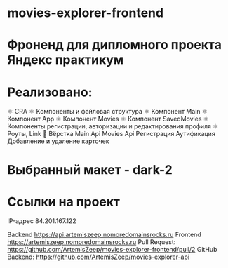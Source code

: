 # movies-explorer-frontend

# Фроненд для дипломного проекта Яндекс практикум

# Реализовано:

⚛️ CRA
⚛️ Компоненты и файловая структура
⚛️ Компонент Main
⚛️ Компонент App
⚛️ Компонент Movies
⚛️ Компонент SavedMovies
⚛️ Компоненты регистрации, авторизации и редактирования профиля
⚛️ Роуты, Link
🧱 Вёрстка
Main Api
Movies Api
Регистрация
Аутификация
Добавление и удаление карточек

# Выбранный макет - dark-2

# Ссылки на проект
IP-адрес 84.201.167.122

Backend https://api.artemiszeep.nomoredomainsrocks.ru
Frontend https://artemiszeep.nomoredomainsrocks.ru
Pull Request: https://github.com/ArtemisZeep/movies-explorer-frontend/pull/2
GitHub Backend: https://github.com/ArtemisZeep/movies-explorer-api
